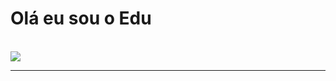 # Olá eu sou o Edu
<br>
<picture>
  <source
    srcset="https://github-readme-stats.vercel.app/api?username=GiEdu&show_icons=true&theme=dark"
    media="(prefers-color-scheme: dark)"
  />
  <source
    srcset="https://github-readme-stats.vercel.app/api?username=GiEdu&show_icons=true"
    media="(prefers-color-scheme: light), (prefers-color-scheme: no-preference)"
  />
  <img src="https://github-readme-stats.vercel.app/api?username=GiEdu&show_icons=true" />
</picture>
<hr>
<link rel="stylesheet" type='text/css' href="https://cdn.jsdelivr.net/gh/devicons/devicon@latest/devicon.min.css" />
          
